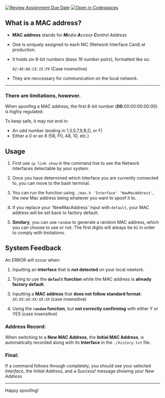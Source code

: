 [![Review Assignment Due Date](https://classroom.github.com/assets/deadline-readme-button-22041afd0340ce965d47ae6ef1cefeee28c7c493a6346c4f15d667ab976d596c.svg)](https://classroom.github.com/a/tp86o73G)
[![Open in Codespaces](https://classroom.github.com/assets/launch-codespace-2972f46106e565e64193e422d61a12cf1da4916b45550586e14ef0a7c637dd04.svg)](https://classroom.github.com/open-in-codespaces?assignment_repo_id=17754591)



## What is a MAC address? 
 - **MAC address** stands for ***M**edia **A**ccess **C**ontrol Address*
 - One is uniquely assigned to each NIC (Network Interface Card) at production.
 - It holds six 8-bit numbers (*base 16 number pairs*), formatted like so: 

    *`02:46:8A:CE:15:F9`* (Case insensitive)
 - They are neccessary for communication on the local network.
---
### There are limitations, however. 

When spoofing a MAC address, the first 8-bit number (**00**:00:00:00:00:00) is highly regulated.

To keep safe, it may not end in:
* An odd number (ending in 1,3,5,7,9,B,D, or F)
* Either a 0 or an 8 (58, F0, A8, 10, etc.)

## Usage

1. First use `ip link show` in the command line to see the Network Interfaces detectable by your system.

2. Once you have determined which Interface you are currently connected to, you can move to the bash terminal.

3. You can run the function using `./mac.h 'Interface' 'NewMacAddress'`, the new Mac address being whatever you want to spoof it to.

4. If you replace your 'NewMacAddress' input with `default`, your MAC address will be set back to factory default.

5. **Similary**, you can use `random` to generate a random MAC address, which you can choose to use or not. The first digits will always be `02` in order to comply with limitations.

## System Feedback



An ERROR will occur when:

1. Inputting an **interface** that is **not detected** on your local newtork.

2. Trying to use the **`default` function** while the MAC address is **already factory default**.

3. Inputting a **MAC address** that **does not follow standard format**: *`XX:XX:XX:XX:XX:XX`* (case insensitive)

4. Using the **`random` function**, but **not correctly confirming** with either Y or YES (case insensitive)

### Address Record:
When switching to a **New MAC Address**, the **Initial MAC Address**, is automatically recorded along with its **Interface** in the *`./history.txt`*  file.

### Final:
If a command follows through completely, you should see your selected *Interface*, the *Initial Address*, and a *Success!* message showing your *New Address*

---

Happy spoofing!